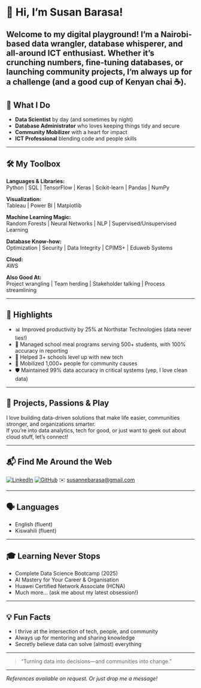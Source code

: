 # 👋 Hi, I’m Susan Barasa!

Welcome to my digital playground! I’m a Nairobi-based data wrangler, database whisperer, and all-around ICT enthusiast. Whether it’s crunching numbers, fine-tuning databases, or launching community projects, I’m always up for a challenge (and a good cup of Kenyan chai ☕).
---

## 🚀 What I Do

- **Data Scientist** by day (and sometimes by night)
- **Database Administrator** who loves keeping things tidy and secure
- **Community Mobilizer** with a heart for impact
- **ICT Professional** blending code and people skills

---

## 🛠️ My Toolbox

**Languages & Libraries:**  
Python | SQL | TensorFlow | Keras | Scikit-learn | Pandas | NumPy

**Visualization:**  
Tableau | Power BI | Matplotlib

**Machine Learning Magic:**  
Random Forests | Neural Networks | NLP | Supervised/Unsupervised Learning

**Database Know-how:**  
Optimization | Security | Data Integrity | CPIMS+ | Eduweb Systems

**Cloud:**  
AWS

**Also Good At:**  
Project wrangling | Team herding | Stakeholder talking | Process streamlining

---

## 🌟 Highlights

- 📊 Improved productivity by 25% at Northstar Technologies (data never lies!)
- 🍲 Managed school meal programs serving 500+ students, with 100% accuracy in reporting
- 🏫 Helped 3+ schools level up with new tech
- 🤝 Mobilized 1,000+ people for community causes
- 🛡️ Maintained 99% data accuracy in critical systems (yep, I love clean data)

---

## 🧩 Projects, Passions & Play

I love building data-driven solutions that make life easier, communities stronger, and organizations smarter.  
If you’re into data analytics, tech for good, or just want to geek out about cloud stuff, let’s connect!

---

## 📬 Find Me Around the Web

[![LinkedIn](https://img.shields.io/badge/-LinkedIn-blue?logo=linkedin&logoColor=white&style=flat)](https://www.linkedin.com/in/susan-barasa-74b0a2130)
[![GitHub](https://img.shields.io/badge/-GitHub-181717?logo=github&logoColor=white&style=flat)](https://github.com/susannebarasa)
✉️ susannebarasa@gmail.com

---

## 🗣️ Languages

- English (fluent)
- Kiswahili (fluent)

---

## 🎓 Learning Never Stops

- Complete Data Science Bootcamp (2025)
- AI Mastery for Your Career & Organisation
- Huawei Certified Network Associate (HCNA)
- Much more… (ask me about my latest obsession!)

---

## 💡 Fun Facts

- I thrive at the intersection of tech, people, and community
- Always up for mentoring and sharing knowledge
- Secretly believe data can solve (almost) everything

---

> “Turning data into decisions—and communities into change.”

---

_References available on request. Or just drop me a message!_
